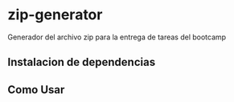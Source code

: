 # zip-generator
Generador del archivo zip para la entrega de tareas del bootcamp

## Instalacion de dependencias

## Como Usar